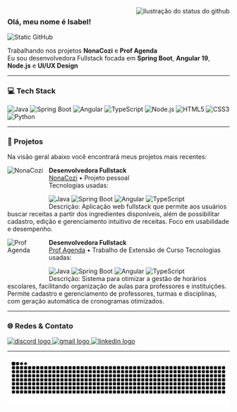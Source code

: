 <img align='right' src="https://github-readme-stats.vercel.app/api?username=isagps&show_icons=true&title_color=783c00&text_color=af552e&icon_color=783c00&bg_color=f8efd4&cache_seconds=2300" alt="ilustração do status do github">

### Olá, meu nome é Isabel!

<img src="https://img.shields.io/static/v1?label=Overview&message=Isabel&color=f8efd4&style=for-the-badge&logo=GitHub" alt="Static GitHub">

<p>Trabalhando nos projetos <b>NonaCozi</b> e <b>Prof Agenda</b><br/>
Eu sou desenvolvedora Fullstack focada em <b>Spring Boot</b>, <b>Angular 19</b>, <b>Node.js</b> e <b>UI/UX Design</b></p>

---

### 💻 Tech Stack

<div align="left">
  <img src="https://cdn.jsdelivr.net/gh/devicons/devicon/icons/java/java-original.svg" height="40" alt="Java" />
  <img src="https://cdn.jsdelivr.net/gh/devicons/devicon/icons/spring/spring-original.svg" height="40" alt="Spring Boot" />
  <img src="https://cdn.jsdelivr.net/gh/devicons/devicon/icons/angularjs/angularjs-original.svg" height="40" alt="Angular" />
  <img src="https://cdn.jsdelivr.net/gh/devicons/devicon/icons/typescript/typescript-original.svg" height="40" alt="TypeScript" />
  <img src="https://cdn.jsdelivr.net/gh/devicons/devicon/icons/nodejs/nodejs-original.svg" height="40" alt="Node.js" />
  <img src="https://cdn.jsdelivr.net/gh/devicons/devicon/icons/html5/html5-original.svg" height="40" alt="HTML5" />
  <img src="https://cdn.jsdelivr.net/gh/devicons/devicon/icons/css3/css3-original.svg" height="40" alt="CSS3" />
  <img src="https://cdn.jsdelivr.net/gh/devicons/devicon/icons/python/python-original.svg" height="40" alt="Python" />
</div>

---

### 💼 Projetos

Na visão geral abaixo você encontrará meus projetos mais recentes:

[<img align="left" height="94px" width="94px" alt="NonaCozi" src="https://cdn-icons-png.flaticon.com/512/3763/3763207.png" />](https://github.com/isagps/NonaCozi)

**Desenvolvedora Fullstack**  
[NonaCozi](https://github.com/isagps/NonaCozi) • Projeto pessoal  
Tecnologias usadas:  
<div>
  <img src="https://cdn.jsdelivr.net/gh/devicons/devicon/icons/java/java-original.svg" height="30" alt="Java" />
  <img src="https://cdn.jsdelivr.net/gh/devicons/devicon/icons/spring/spring-original.svg" height="30" alt="Spring Boot" />
  <img src="https://cdn.jsdelivr.net/gh/devicons/devicon/icons/angularjs/angularjs-original.svg" height="30" alt="Angular" />
  <img src="https://cdn.jsdelivr.net/gh/devicons/devicon/icons/typescript/typescript-original.svg" height="30" alt="TypeScript" />
</div>  
Descrição: Aplicação web fullstack que permite aos usuários buscar receitas a partir dos ingredientes disponíveis, além de possibilitar cadastro, edição e gerenciamento intuitivo de receitas. Foco em usabilidade e desempenho.  
<br clear="left" />

[<img align="left" height="94px" width="94px" alt="Prof Agenda" src="https://cdn-icons-png.flaticon.com/512/2991/2991128.png" />](https://github.com/isagps/ProfAgenda)

**Desenvolvedora Fullstack**  
[Prof Agenda](https://github.com/isagps/ProfAgenda) • Trabalho de Extensão de Curso
Tecnologias usadas:  
<div>
  <img src="https://cdn.jsdelivr.net/gh/devicons/devicon/icons/java/java-original.svg" height="30" alt="Java" />
  <img src="https://cdn.jsdelivr.net/gh/devicons/devicon/icons/spring/spring-original.svg" height="30" alt="Spring Boot" />
  <img src="https://cdn.jsdelivr.net/gh/devicons/devicon/icons/angularjs/angularjs-original.svg" height="30" alt="Angular" />
  <img src="https://cdn.jsdelivr.net/gh/devicons/devicon/icons/typescript/typescript-original.svg" height="30" alt="TypeScript" />
</div>  
Descrição: Sistema para otimizar a gestão de horários escolares, facilitando organização de aulas para professores e instituições. Permite cadastro e gerenciamento de professores, turmas e disciplinas, com geração automática de cronogramas otimizados.  
<br clear="left" />

---

### 🌐 Redes & Contato

<div align="left">
  <a href="https://discordapp.com/users/isaclisa" target="_blank"> 
    <img src="https://img.shields.io/static/v1?message=Discord&logo=discord&label=&color=7289DA&logoColor=white&style=for-the-badge" height="35" alt="discord logo" />
  </a>
  <a href="mailto:isabelgomesprado@gmail.com">
    <img src="https://img.shields.io/static/v1?message=Gmail&logo=gmail&label=&color=D14836&logoColor=white&style=for-the-badge" height="35" alt="gmail logo" />
  </a>
  <a href="https://www.linkedin.com/in/isabelgomesprado/" target="_blank">
    <img src="https://img.shields.io/static/v1?message=LinkedIn&logo=linkedin&label=&color=0077B5&logoColor=white&style=for-the-badge" height="35" alt="linkedin logo" />
  </a>
</div>

---

<p align="center">
  <img src="https://raw.githubusercontent.com/isagps/isagps/output/snake.svg" alt="Snake animation" />
</p>

